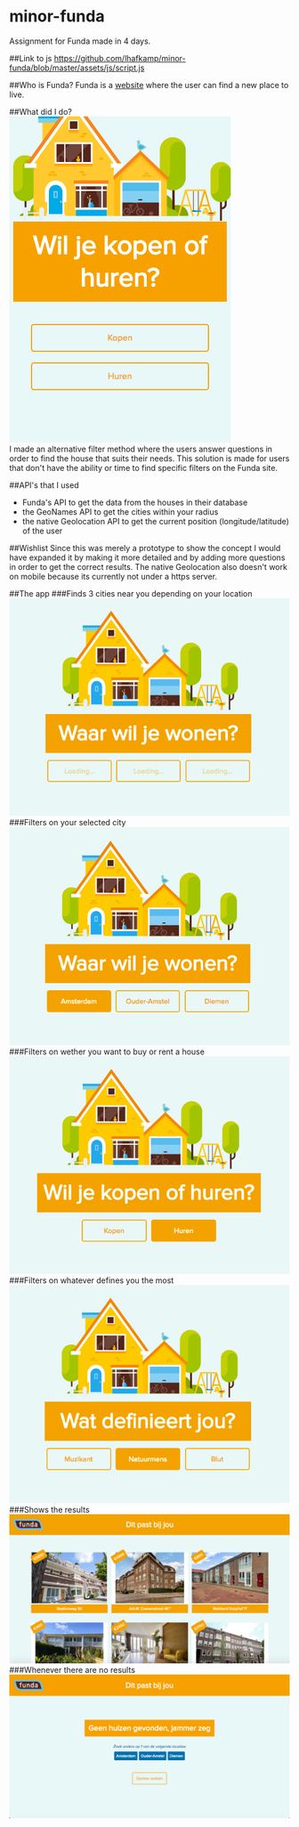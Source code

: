 # minor-funda
Assignment for Funda made in 4 days.

##Link to js
<a href="https://github.com/lhafkamp/minor-funda/blob/master/assets/js/script.js">
https://github.com/lhafkamp/minor-funda/blob/master/assets/js/script.js</a>

##Who is Funda?
Funda is a <a href="http://www.funda.nl/">website</a> where the user can find a new place to live.

##What did I do?
<img src="assets/images/appscreens/mobile.png">
<br>
I made an alternative filter method where the users answer questions in order to find the house that suits their needs. This solution is made for users that don't have the ability or time to find specific filters on the Funda site.

##API's that I used
- Funda's API to get the data from the houses in their database
- the GeoNames API to get the cities within your radius
- the native Geolocation API to get the current position (longitude/latitude) of the user

##Wishlist
Since this was merely a prototype to show the concept I would have expanded it by making it more detailed and by adding more questions in order to get the correct results. The native Geolocation also doesn't work on mobile because its currently not under a https server.

##The app
###Finds 3 cities near you depending on your location
<img src="assets/images/appscreens/loading.png">
###Filters on your selected city
<img src="assets/images/appscreens/pickcity.png"> 
###Filters on wether you want to buy or rent a house
<img src="assets/images/appscreens/pickbuy.png">
###Filters on whatever defines you the most
<img src="assets/images/appscreens/pickwho.png">
###Shows the results
<img src="assets/images/appscreens/result.png">
###Whenever there are no results
<img src="assets/images/appscreens/error.png">